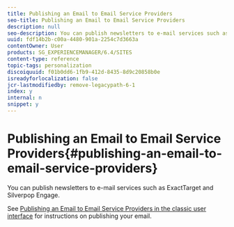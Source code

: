 ```yaml
---
title: Publishing an Email to Email Service Providers
seo-title: Publishing an Email to Email Service Providers
description: null
seo-description: You can publish newsletters to e-mail services such as ExactTarget and Silverpop Engage
uuid: fdf14b2b-c00a-4480-901a-2254c7d3663a
contentOwner: User
products: SG_EXPERIENCEMANAGER/6.4/SITES
content-type: reference
topic-tags: personalization
discoiquuid: f01b0dd6-1fb9-412d-8435-8d9c20858b0e
isreadyforlocalization: false
jcr-lastmodifiedby: remove-legacypath-6-1
index: y
internal: n
snippet: y
---
```


# Publishing an Email to Email Service Providers{#publishing-an-email-to-email-service-providers}

You can publish newsletters to e-mail services such as ExactTarget and Silverpop Engage.

See [Publishing an Email to Email Service Providers in the classic user interface](../../../sites/classic-ui-authoring/using/classic-personalization-campaigns-email-newsletters.md) for instructions on publishing your email.

<!--
Comment Type: remark
Last Modified By: unknown unknown (ims-author-77F410094CD97C4F0A746C1B@AdobeID)
Last Modified Date: 2018-02-02T12:33:15.057-0500
<p>Drafted out content as this may have a touch-enabled equivalent. </p>
-->

<!--
Comment Type: draft

<p>This document describes how to configure AEM to publish a newsletter to these e-mail services.</p>
-->

<!--
Comment Type: draft

<note type="note">
<p>You need to configure the service provider before you can create and publish an email. See <a href="../../../sites/administering/using/exacttarget.md">Configuring ExactTarget</a> and <a href="../../../sites/administering/using/silverpop.md">Configuring Silverpop Engage</a> for more information. </p>
</note>
-->

<!--
Comment Type: draft

<p>To publish your email to the email service provider, you need to perform the following steps:</p>
<ol>
<li>Create an email.</li>
<li>Apply the Email Service configuration to the email.</li>
<li>Publish the email.</li>
</ol>
-->

<!--
Comment Type: draft

<note type="note">
<p>If you update email providers, do a flight test, or send a newsletter, these operations fail if the newsletter is not published to the Publish instance first or if the Publish instance is not available. Be sure to publish your newsletter and make sure the Publish instance is up and running.</p>
</note>
-->

<!--
Comment Type: draft

<h2>Creating an Email</h2>
-->

<!--
Comment Type: draft

<p>An email or newsletter that you want to publish to an e-mail service can be created under a campaign using the <strong>Geometrixx Newsletter</strong> template. You can also use the <strong>Geometrixx Outdoors E-Mail</strong> template. Sample email/newsletter-based on the <strong>Geometrixx Outdoors E-Mail</strong> template are available at <span class="code">http://&lt;hostname&gt;:&lt;port&gt;/cf#/content/campaigns/geometrixx-outdoors/e-mails.html</span>.</p>
<p>To create a new email that is published to the configured e-mail service:</p>
-->

<!--
Comment Type: draft

<ol>
<li><p>Go to <strong>Websites</strong> and then <strong>Campaigns</strong>. Select a campaign. </p> </li>
<li><p>Click <strong>New</strong> to open the <strong>Create Page </strong>window.</p> </li>
<li><p>Enter the title, name, and select the <strong>Geometrixx Newsletter</strong> template from the list of available templates.</p> <img imageRotate="0" src="assets/chlimage_1-6.jpeg" /></li>
<li><p>Click <strong>Create</strong>.</p> </li>
<li><p>Open the created email. </p> </li>
<li><p>Switch to design mode to select the components you want to display in the sidekick. </p> </li>
<li><p>Switch to edit mode and start adding content (text, images, <a href="#addingexacttargetemailtoolstoyouremail">email tools</a>, <a href="#addingtextandpersonalizationtooltoyouremail">personalization variables</a>, and so on) to your email. </p> <img imageRotate="0" src="assets/chlimage_1-7.jpeg" /></li>
</ol>
-->

<!--
Comment Type: draft

<h3>Adding ExactTarget Email Tools to your email</h3>
-->

<!--
Comment Type: draft

<note type="note">
<p>This section is specific to the ExactTarget service.</p>
</note>
-->

<!--
Comment Type: draft

<p>The <strong>Email Tools</strong> component for ExactTarget can add more email functionality to your email/newsletter. </p>
-->

<!--
Comment Type: draft

<ol>
<li><p>Open an email to be published to ExactTarget.</p> </li>
<li><p>Add the component <strong>ET - Email Tools </strong>to your page using the side kick. Open the component in Edit mode.</p> <img imageRotate="0" src="assets/chlimage_1.gif" /></li>
<li><p>Select an option from the <strong>Options</strong> menu:</p>
<table border="1" cellpadding="1" cellspacing="0" width="100%">
<tbody>
<tr>
<td>Physical Mailing Address (Required)</td>
<td>This component inserts the physical mailing address of your organization in your email.</td>
</tr>
<tr>
<td>Profile Center (Required)</td>
<td>The profile center is a webpage where subscribers can enter and maintain the personal information that you keep about them.</td>
</tr>
<tr>
<td>View Email as a Web Page</td>
<td>This component allows the user to view the email as a webpage.</td>
</tr>
<tr>
<td>Privacy Policy</td>
<td>This component inserts the link to your privacy policy in the email.<br /> </td>
</tr>
<tr>
<td>Unsubscribe Center</td>
<td>Gives the option to the user to unsubscribe from your mailing list.</td>
</tr>
<tr>
<td>Subscription Center</td>
<td>A subscription center is a web page where a subscriber can control the messages they receive from your organization.</td>
</tr>
<tr>
<td>Track Email Opens</td>
<td>A hidden component that allows you to use ExactTarget tracking feature.<br /> </td>
</tr>
</tbody>
</table>
<note type="note">
<p>The <strong>Options</strong> drop-down menu is only populated if ExactTarget configuration is applied to the email. See <a href="#applyingemailserviceconfigurationtoemailsettings">Applying Email Service Configuration to Email Settings</a> for more information.</p>
</note></li>
<li><p>Publish the email to ExactTarget.</p> <p>The email with the email tools is available for use in the configured ExactTarget account.</p> </li>
</ol>
-->

<!--
Comment Type: draft

<note type="note">
<ul>
<li>The URLs within the email tools are replaced (in the received email) by their actual values only when an email is sent using <strong>Simple Send</strong> or <strong>Guided Send</strong> but not <strong>Test Send</strong>.</li>
<li>Two of the email tools are required: <strong>Physical Mailing Address (Required)</strong> and <strong>Profile Center (Required)</strong>. When the email is published to ExactTarget, these two email-tools are added to the bottom of every mail by default.</li>
</ul>
</note>
-->

<!--
Comment Type: draft

<h3>Adding Text and Personalization tool to your e-mail</h3>
-->

<!--
Comment Type: draft

<p>You can add personalized fields in an email by adding the <strong>Text and Personalization</strong> component to the page:</p>
-->

<!--
Comment Type: draft

<ol>
<li><p>Open the e-mail to be published to your e-mail service.</p> </li>
<li><p>To enable personalization field from your email service, add the framework configuration while configuring the email service. See <a href="../../../sites/administering/using/silverpop.md">configuring Silverpop Engage</a> and <a href="../../../sites/administering/using/exacttarget.md">configuring Exact Target</a> for more information.</p> </li>
<li><p>nAdd the component <strong>Text & Personalization</strong> from the sidekick. This component is the part of newsletter group. Open this component in the edit mode.</p> <img imageRotate="0" src="assets/chlimage_1-365.png" /></li>
<li><p>Add the required personalized field to the text by selecting the field from the drop-down menu and clicking <strong>Insert</strong>.</p> </li>
<li><p>Click <strong>OK </strong>to finish.</p> </li>
</ol>
-->

<!--
Comment Type: draft

<h2>Applying E-mail Service Configuration to E-mail Settings</h2>
-->

<!--
Comment Type: draft

<p>To apply your E-mail service configuration to a newsletter:</p>
-->

<!--
Comment Type: draft

<ol>
<li><p>Create an E-mail Service configuration. </p> </li>
<li><p>Open your email/newsletter.</p> </li>
<li><p>Open the email/newsletter settings by either clicking <strong>Settings</strong> or by clicking <strong>Page Properties in</strong> the sidekick. </p> <img imageRotate="0" src="assets/chlimage_1-8.jpeg" /></li>
<li><p>Click <strong>Add Service</strong> in <strong>Cloud Services</strong> tab. You see the list of services. Select your required configuration - either <strong>ExactTarget</strong> or <strong>Silverpop</strong> - from the list from the drop-down list.</p> <img imageRotate="0" src="assets/chlimage_1-9.jpeg" /></li>
<li><p>Click <strong>OK</strong>. </p> </li>
</ol>
-->

<!--
Comment Type: draft

<h2>Publishing Emails to Email Service</h2>
-->

<!--
Comment Type: draft

<p>Emails/Newsletters can be published to your E-mail Service by following these steps:</p>
-->

<!--
Comment Type: draft

<ol>
<li><p>Open the email.</p> </li>
<li><p>Before publishing a email, make sure you have applied the correct configuration to your email.</p> </li>
<li><p>Click <strong>Publish</strong>. This opens the <strong>Publish Newsletter To E-mail Service Provider</strong> window. </p> </li>
<li><p>Fill in the <strong>Newsletter Name</strong> field. The email/newsletter is published to E-mail Service Provider with this name. In case a email name is not provided, then the email is published using the page name of the newsletter in AEM. </p> </li>
<li><p>Click <strong>Publish</strong>. </p> <img imageRotate="0" src="assets/chlimage_1-10.jpeg" /><p>If successful, AEM confirms you can view the email in ExactTarget or Silverpop Engage.</p> <p>In the case of ExactTarget the published email can ve viewed by clicking <strong>View Published Email</strong>. This takes you directly to the published newsletter in the ExactTarget (<a href="http://members.exacttarget.com/">http://members.exacttarget.com/</a>.).</p> </li>
</ol>
-->

<!--
Comment Type: draft

<note type="note">
<p>If a email/newsletter is published with the same name as that of a email/newsletter already published, then the earlier email/newsletter is not replaced. Instead, a new email/newsletter is created with same name (the IDs of two newsletters are, however, different).</p>
<p>Publishing the email/newsletter to E-mail Service Provider also publishes the email/newsletter to the AEM publish instance.</p>
</note>
-->

<!--
Comment Type: draft

<h3>Updating A Published E-mail</h3>
-->

<!--
Comment Type: draft

<p>The <strong>Update</strong> button on the Publish dialog box lets you update a newsletter already published to an E-mail Service Provider. In case the newsletter has not yet been published and the <strong>Update</strong> button is clicked, a <strong>Newsletter is not published</strong> message displays.</p>
<p>To update a published email: </p>
-->

<!--
Comment Type: draft

<ol>
<li><p>Open the email/newsletter that has previously been published to an e-mail service provider that you want to re-publish after making changes to the email/newsletter.</p> </li>
<li><p>Click <strong>Publish</strong>. The<strong> Publish Newsletter to Email Service Provider </strong>window displays. Click <strong>Update</strong>.</p> <p>To check if the email/newsletter has been updated on ExactTarget, click <strong>View Published Email</strong>. This takes you to the published email in ExactTarget.</p> <p>To check if the email/newsletter has been updated on Silverpop Email Service, visit the Silverpop Engage site.</p> </li>
</ol>
-->

